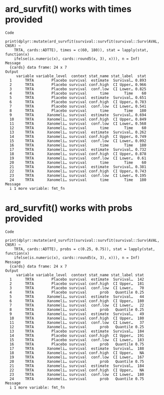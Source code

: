 # ard_survfit() works with times provided

    Code
      print(dplyr::mutate(ard_survfit(survival::survfit(survival::Surv(AVAL, CNSR) ~
        TRTA, cards::ADTTE), times = c(60, 180)), stat = lapply(stat, function(x)
        ifelse(is.numeric(x), cards::round5(x, 3), x))), n = Inf)
    Message
      {cards} data frame: 24 x 7
    Output
         variable variable_level  context stat_name stat_label  stat
      1      TRTA        Placebo survival  estimate  Survival… 0.893
      2      TRTA        Placebo survival conf.high  CI Upper… 0.966
      3      TRTA        Placebo survival  conf.low  CI Lower… 0.825
      4      TRTA        Placebo survival      time       Time    60
      5      TRTA        Placebo survival  estimate  Survival… 0.651
      6      TRTA        Placebo survival conf.high  CI Upper… 0.783
      7      TRTA        Placebo survival  conf.low  CI Lower… 0.541
      8      TRTA        Placebo survival      time       Time   180
      9      TRTA      Xanomeli… survival  estimate  Survival… 0.694
      10     TRTA      Xanomeli… survival conf.high  CI Upper… 0.849
      11     TRTA      Xanomeli… survival  conf.low  CI Lower… 0.568
      12     TRTA      Xanomeli… survival      time       Time    60
      13     TRTA      Xanomeli… survival  estimate  Survival… 0.262
      14     TRTA      Xanomeli… survival conf.high  CI Upper… 0.749
      15     TRTA      Xanomeli… survival  conf.low  CI Lower… 0.092
      16     TRTA      Xanomeli… survival      time       Time   180
      17     TRTA      Xanomeli… survival  estimate  Survival… 0.732
      18     TRTA      Xanomeli… survival conf.high  CI Upper… 0.878
      19     TRTA      Xanomeli… survival  conf.low  CI Lower…  0.61
      20     TRTA      Xanomeli… survival      time       Time    60
      21     TRTA      Xanomeli… survival  estimate  Survival… 0.381
      22     TRTA      Xanomeli… survival conf.high  CI Upper… 0.743
      23     TRTA      Xanomeli… survival  conf.low  CI Lower… 0.195
      24     TRTA      Xanomeli… survival      time       Time   180
    Message
      i 1 more variable: fmt_fn

# ard_survfit() works with probs provided

    Code
      print(dplyr::mutate(ard_survfit(survival::survfit(survival::Surv(AVAL, CNSR) ~
        TRTA, cards::ADTTE), probs = c(0.25, 0.75)), stat = lapply(stat, function(x)
        ifelse(is.numeric(x), cards::round5(x, 3), x))), n = Inf)
    Message
      {cards} data frame: 24 x 7
    Output
         variable variable_level  context stat_name stat_label stat
      1      TRTA        Placebo survival  estimate  Survival…  142
      2      TRTA        Placebo survival conf.high  CI Upper…  181
      3      TRTA        Placebo survival  conf.low  CI Lower…   70
      4      TRTA        Placebo survival      prob   Quantile 0.25
      5      TRTA      Xanomeli… survival  estimate  Survival…   44
      6      TRTA      Xanomeli… survival conf.high  CI Upper…  180
      7      TRTA      Xanomeli… survival  conf.low  CI Lower…   22
      8      TRTA      Xanomeli… survival      prob   Quantile 0.25
      9      TRTA      Xanomeli… survival  estimate  Survival…   49
      10     TRTA      Xanomeli… survival conf.high  CI Upper…  180
      11     TRTA      Xanomeli… survival  conf.low  CI Lower…   37
      12     TRTA      Xanomeli… survival      prob   Quantile 0.25
      13     TRTA        Placebo survival  estimate  Survival…  184
      14     TRTA        Placebo survival conf.high  CI Upper…  191
      15     TRTA        Placebo survival  conf.low  CI Lower…  183
      16     TRTA        Placebo survival      prob   Quantile 0.75
      17     TRTA      Xanomeli… survival  estimate  Survival…  188
      18     TRTA      Xanomeli… survival conf.high  CI Upper…   NA
      19     TRTA      Xanomeli… survival  conf.low  CI Lower…  167
      20     TRTA      Xanomeli… survival      prob   Quantile 0.75
      21     TRTA      Xanomeli… survival  estimate  Survival…  184
      22     TRTA      Xanomeli… survival conf.high  CI Upper…   NA
      23     TRTA      Xanomeli… survival  conf.low  CI Lower…  180
      24     TRTA      Xanomeli… survival      prob   Quantile 0.75
    Message
      i 1 more variable: fmt_fn

